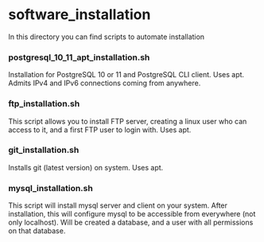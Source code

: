 # software_installation
In this directory you can find scripts to automate installation

### postgresql_10_11_apt_installation.sh
Installation for PostgreSQL 10 or 11 and PostgreSQL CLI client. Uses apt. Admits IPv4 and IPv6 connections coming from anywhere.
### ftp_installation.sh
This script allows you to install FTP server, creating a linux user who can access to it, and a first FTP user to login with. Uses apt.
### git_installation.sh
Installs git (latest version) on system. Uses apt.
### mysql_installation.sh
This script will install mysql server and client on your system. After installation, this will configure mysql to be accessible from everywhere (not only localhost). Will be created a database, and a user with all permissions on that database.
